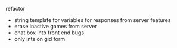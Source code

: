 refactor
- string template for variables for responses from server
features
- erase inactive games from server
- chat box into front end
bugs
- only ints on gid form